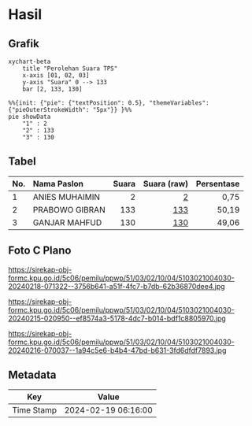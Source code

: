 # Hasil

## Grafik

```mermaid
xychart-beta
    title "Perolehan Suara TPS"
    x-axis [01, 02, 03]
    y-axis "Suara" 0 --> 133
    bar [2, 133, 130]
```

```mermaid
%%{init: {"pie": {"textPosition": 0.5}, "themeVariables": {"pieOuterStrokeWidth": "5px"}} }%%
pie showData
    "1" : 2
    "2" : 133
    "3" : 130
```

## Tabel

| No. | Nama Paslon    | Suara | Suara (raw) | Persentase |
|:--- |:-------------- | -----:| -----------:| ----------:|
| 1   | ANIES MUHAIMIN | 2     | [2][p-1]    | 0,75       |
| 2   | PRABOWO GIBRAN | 133   | [133][p-2]  | 50,19      |
| 3   | GANJAR MAHFUD  | 130   | [130][p-3]  | 49,06      |


[p-1]: https://github.com/gigit-pemilu/pemilu-2024-51-bali/blob/main/pilpres/hitung-suara/sub/51-bali/sub/03-badung/sub/02-mengwi/sub/1004-kapal/sub/030-tps/sub/paslon-1.txt
[p-2]: https://github.com/gigit-pemilu/pemilu-2024-51-bali/blob/main/pilpres/hitung-suara/sub/51-bali/sub/03-badung/sub/02-mengwi/sub/1004-kapal/sub/030-tps/sub/paslon-2.txt
[p-3]: https://github.com/gigit-pemilu/pemilu-2024-51-bali/blob/main/pilpres/hitung-suara/sub/51-bali/sub/03-badung/sub/02-mengwi/sub/1004-kapal/sub/030-tps/sub/paslon-3.txt

## Foto C Plano

https://sirekap-obj-formc.kpu.go.id/5c06/pemilu/ppwp/51/03/02/10/04/5103021004030-20240218-071322--3756b641-a51f-4fc7-b7db-62b36870dee4.jpg

https://sirekap-obj-formc.kpu.go.id/5c06/pemilu/ppwp/51/03/02/10/04/5103021004030-20240215-020950--ef8574a3-5178-4dc7-b014-bdf1c8805970.jpg

https://sirekap-obj-formc.kpu.go.id/5c06/pemilu/ppwp/51/03/02/10/04/5103021004030-20240216-070037--1a94c5e6-b4b4-47bd-b631-3fd6dfdf7893.jpg


## Metadata

| Key        | Value               |
| ---------- | ------------------- |
| Time Stamp | 2024-02-19 06:16:00 |



